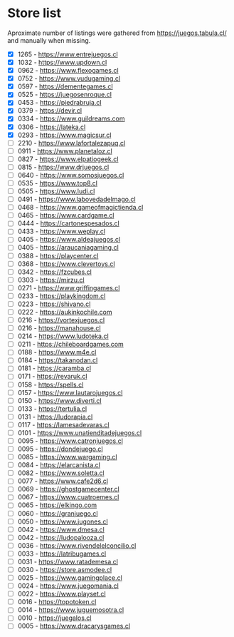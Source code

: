 # Store list

Aproximate number of listings were gathered from https://juegos.tabula.cl/ and manually when missing.

- [x] 1265 - https://www.entrejuegos.cl
- [x] 1032 - https://www.updown.cl
- [x] 0962 - https://www.flexogames.cl
- [x] 0752 - https://www.vudugaming.cl
- [x] 0597 - https://dementegames.cl
- [x] 0525 - https://juegosenroque.cl
- [x] 0453 - https://piedrabruja.cl
- [x] 0379 - https://devir.cl
- [x] 0334 - https://www.guildreams.com
- [x] 0306 - https://lateka.cl
- [x] 0293 - https://www.magicsur.cl
- [ ] 2210 - https://www.lafortalezapuq.cl
- [ ] 0911 - https://www.planetaloz.cl
- [ ] 0827 - https://www.elpatiogeek.cl
- [ ] 0815 - https://www.drjuegos.cl
- [ ] 0640 - https://www.somosjuegos.cl
- [ ] 0535 - https://www.top8.cl
- [ ] 0505 - https://www.ludi.cl
- [ ] 0491 - https://www.labovedadelmago.cl
- [ ] 0468 - https://www.gameofmagictienda.cl
- [ ] 0465 - https://www.cardgame.cl
- [ ] 0444 - https://cartonespesados.cl
- [ ] 0433 - https://www.weplay.cl
- [ ] 0405 - https://www.aldeajuegos.cl
- [ ] 0405 - https://araucaniagaming.cl
- [ ] 0388 - https://playcenter.cl
- [ ] 0368 - https://www.clevertoys.cl
- [ ] 0342 - https://fzcubes.cl
- [ ] 0303 - https://mirzu.cl
- [ ] 0271 - https://www.griffingames.cl
- [ ] 0233 - https://playkingdom.cl
- [ ] 0223 - https://shivano.cl
- [ ] 0222 - https://aukinkochile.com
- [ ] 0216 - https://vortexjuegos.cl
- [ ] 0216 - https://manahouse.cl
- [ ] 0214 - https://www.ludoteka.cl
- [ ] 0211 - https://chileboardgames.com
- [ ] 0188 - https://www.m4e.cl
- [ ] 0184 - https://takanodan.cl
- [ ] 0181 - https://caramba.cl
- [ ] 0171 - https://revaruk.cl
- [ ] 0158 - https://spells.cl
- [ ] 0157 - https://www.lautarojuegos.cl
- [ ] 0150 - https://www.diverti.cl
- [ ] 0133 - https://tertulia.cl
- [ ] 0131 - https://ludorapia.cl
- [ ] 0117 - https://lamesadevaras.cl
- [ ] 0101 - https://www.unatienditadejuegos.cl
- [ ] 0095 - https://www.catronjuegos.cl
- [ ] 0095 - https://dondejuego.cl
- [ ] 0085 - https://www.wargaming.cl
- [ ] 0084 - https://elarcanista.cl
- [ ] 0082 - https://www.soletta.cl
- [ ] 0077 - https://www.cafe2d6.cl
- [ ] 0069 - https://ghostgamecenter.cl
- [ ] 0067 - https://www.cuatroemes.cl
- [ ] 0065 - https://elkingo.com
- [ ] 0060 - https://granjuego.cl
- [ ] 0050 - https://www.jugones.cl
- [ ] 0042 - https://www.dmesa.cl
- [ ] 0042 - https://ludopalooza.cl
- [ ] 0036 - https://www.rivendelelconcilio.cl
- [ ] 0033 - https://latribugames.cl
- [ ] 0031 - https://www.ratademesa.cl
- [ ] 0030 - https://store.asmodee.cl
- [ ] 0025 - https://www.gamingplace.cl
- [ ] 0024 - https://www.juegomania.cl
- [ ] 0022 - https://www.playset.cl
- [ ] 0016 - https://topotoken.cl
- [ ] 0014 - https://www.juguemosotra.cl
- [ ] 0010 - https://juegalos.cl
- [ ] 0005 - https://www.dracarysgames.cl
